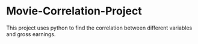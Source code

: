 # Movie-Correlation-Project
This project uses python to find the correlation between different variables and gross earnings.

